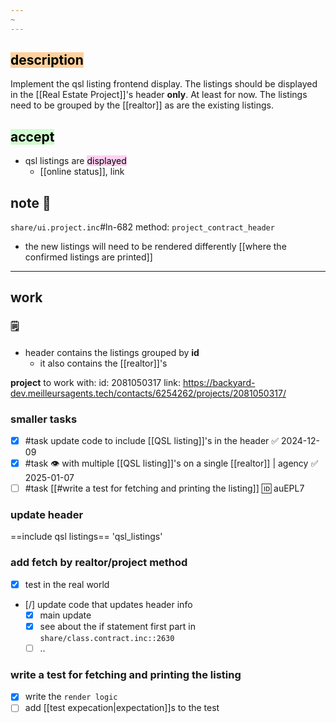 ```yaml
---
~
---
```

## <mark style="background: #FFB86CA6;">description</mark>
Implement the qsl listing frontend display. The listings should be displayed in the [[Real Estate Project]]'s header **only**.
 At least for now.
The listings need to be grouped by the [[realtor]] as are the existing listings.
## <mark style="background: #BBFABBA6;">accept</mark>

- qsl listings are <mark style="background: #FFB8EBA6;">displayed</mark>
	- [[online status]], link
## note 📔
`share/ui.project.inc`#ln-682
method: `project_contract_header`
- the new listings will need to be rendered differently
[[where the confirmed listings are printed]]
---
## work

### 🗒
- header contains the listings grouped by **id**
	- it also contains the [[realtor]]'s

**project** to work with:
 id: 2081050317
 link: https://backyard-dev.meilleursagents.tech/contacts/6254262/projects/2081050317/

### smaller tasks
- [x] #task update code to include [[QSL listing]]'s in the header ✅ 2024-12-09
- [x] #task 👁 with multiple [[QSL listing]]'s on a single [[realtor]] | agency ✅ 2025-01-07
- [ ] #task [[#write a test for fetching and printing the listing]] 🆔 auEPL7

### update header
==include qsl listings==
'qsl_listings'

### add fetch by realtor/project method
- [x] test in the real world
- [/] update code that updates header info
	- [x] main update
	- [x] see about the if statement first part in `share/class.contract.inc::2630`
	- [ ] ..
### write a test for fetching and printing the listing
- [x] write the `render logic`
- [ ] add [[test expecation|expectation]]s to the test
